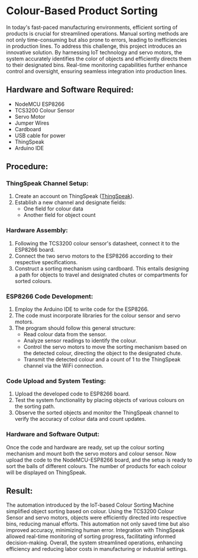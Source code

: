 # Colour-Based Product Sorting

In today's fast-paced manufacturing environments, efficient sorting of products is crucial for streamlined operations.
Manual sorting methods are not only time-consuming but also prone to errors, leading to inefficiencies in production lines.
To address this challenge, this project introduces an innovative solution. By harnessing IoT technology and servo motors, the system accurately identifies the color of objects and efficiently directs them to their designated bins. Real-time monitoring capabilities further enhance control and oversight, ensuring seamless integration into production lines.

## Hardware and Software Required:
- NodeMCU ESP8266 
- TCS3200 Colour Sensor 
- Servo Motor 
- Jumper Wires
- Cardboard
- USB cable for power
- ThingSpeak
- Arduino IDE

## Procedure:

### ThingSpeak Channel Setup:
1. Create an account on ThingSpeak ([ThingSpeak](https://thingspeak.com)).
2. Establish a new channel and designate fields:
   - One field for colour data 
   - Another field for object count 

### Hardware Assembly:
1. Following the TCS3200 colour sensor's datasheet, connect it to the ESP8266 board.
2. Connect the two servo motors to the ESP8266 according to their respective specifications.
3. Construct a sorting mechanism using cardboard. This entails designing a path for objects to travel and designated chutes or compartments for sorted colours.

### ESP8266 Code Development:
1. Employ the Arduino IDE to write code for the ESP8266.
2. The code must incorporate libraries for the colour sensor and servo motors.
3. The program should follow this general structure:
   - Read colour data from the sensor.
   - Analyze sensor readings to identify the colour.
   - Control the servo motors to move the sorting mechanism based on the detected colour, directing the object to the designated chute.
   - Transmit the detected colour and a count of 1 to the ThingSpeak channel via the WiFi connection.

### Code Upload and System Testing:
1. Upload the developed code to ESP8266 board.
2. Test the system functionality by placing objects of various colours on the sorting path.
3. Observe the sorted objects and monitor the ThingSpeak channel to verify the accuracy of colour data and count updates.

### Hardware and Software Output:
Once the code and hardware are ready, set up the colour sorting mechanism and mount both the servo motors and colour sensor. Now upload the code to the NodeMCU-ESP8266 board, and the setup is ready to sort the balls of different colours. The number of products for each colour will be displayed on ThingSpeak.

## Result:
The automation introduced by the IoT-based Colour Sorting Machine simplified object sorting based on colour. Using the TCS3200 Colour Sensor and servo motors, objects were efficiently directed into respective bins, reducing manual efforts. This automation not only saved time but also improved accuracy, minimizing human error. Integration with ThingSpeak allowed real-time monitoring of sorting progress, facilitating informed decision-making. Overall, the system streamlined operations, enhancing efficiency and reducing labor costs in manufacturing or industrial settings.
